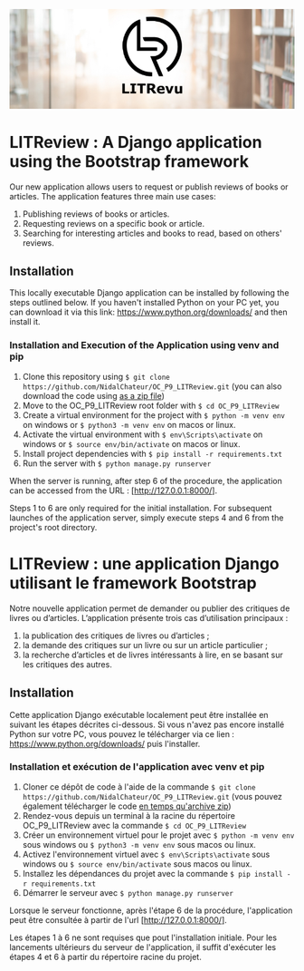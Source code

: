 <p align="center">
  <img src="./icon.jpg" alt="Image Description">
</p>


# LITReview : A Django application using the Bootstrap framework


Our new application allows users to request or publish reviews of books or articles. The application features three main use cases:

1. Publishing reviews of books or articles.
2. Requesting reviews on a specific book or article.
3. Searching for interesting articles and books to read, based on others' reviews.

## Installation

This locally executable Django application can be installed by following the steps outlined below. If you haven't installed Python on your PC yet, you can download it via this link: https://www.python.org/downloads/ and then install it.


### Installation and Execution of the Application using venv and pip

1. Clone this repository using `$ git clone https://github.com/NidalChateur/OC_P9_LITReview.git` (you can also download the code using [as a zip file](https://github.com/NidalChateur/OC_P9_LITReview/archive/refs/heads/main.zip))
2. Move to the OC_P9_LITReview root folder with `$ cd OC_P9_LITReview`
3. Create a virtual environment for the project with `$ python -m venv env` on windows or `$ python3 -m venv env` on macos or linux.
4. Activate the virtual environment with `$ env\Scripts\activate` on windows or `$ source env/bin/activate` on macos or linux.
5. Install project dependencies with `$ pip install -r requirements.txt`
6. Run the server with `$ python manage.py runserver`

When the server is running, after step 6 of the procedure, the application can be accessed from the URL : [http://127.0.0.1:8000/].

Steps 1 to 6 are only required for the initial installation. For subsequent launches of the application server, simply execute steps 4 and 6 from the project's root directory.


# LITReview : une application Django utilisant le framework Bootstrap

Notre nouvelle application permet de demander ou publier des critiques de livres ou d’articles. L’application présente trois cas d’utilisation principaux :

1. la publication des critiques de livres ou d’articles ;
2. la demande des critiques sur un livre ou sur un article particulier ;
3. la recherche d’articles et de livres intéressants à lire, en se basant sur les critiques des autres.

## Installation

Cette application Django exécutable localement peut être installée en suivant les étapes décrites ci-dessous. Si vous n'avez pas encore installé Python sur votre PC, vous pouvez le télécharger via ce lien : https://www.python.org/downloads/ puis l'installer.

### Installation et exécution de l'application avec venv et pip

1. Cloner ce dépôt de code à l'aide de la commande `$ git clone https://github.com/NidalChateur/OC_P9_LITReview.git` (vous pouvez également télécharger le code [en temps qu'archive zip](https://github.com/NidalChateur/OC_P9_LITReview/archive/refs/heads/main.zip))
2. Rendez-vous depuis un terminal à la racine du répertoire OC_P9_LITReview avec la commande `$ cd OC_P9_LITReview`
3. Créer un environnement virtuel pour le projet avec `$ python -m venv env` sous windows ou `$ python3 -m venv env` sous macos ou linux.
4. Activez l'environnement virtuel avec `$ env\Scripts\activate` sous windows ou `$ source env/bin/activate` sous macos ou linux.
5. Installez les dépendances du projet avec la commande `$ pip install -r requirements.txt`
6. Démarrer le serveur avec `$ python manage.py runserver`

Lorsque le serveur fonctionne, après l'étape 6 de la procédure, l'application peut être consultée à partir de l'url [http://127.0.0.1:8000/].

Les étapes 1 à 6 ne sont requises que pout l'installation initiale. Pour les lancements ultérieurs du serveur de l'application, il suffit d'exécuter les étapes 4 et 6 à partir du répertoire racine du projet.
